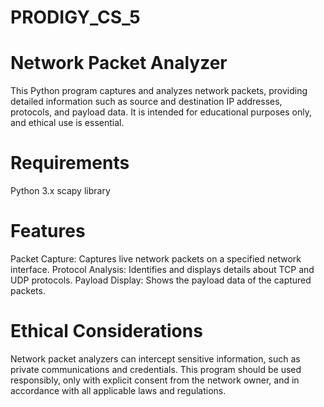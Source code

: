 # PRODIGY_CS_5

# Network Packet Analyzer
This Python program captures and analyzes network packets, providing detailed information such as source and destination IP addresses, protocols, and payload data. It is intended for educational purposes only, and ethical use is essential.

# Requirements
Python 3.x
scapy library

# Features
Packet Capture: Captures live network packets on a specified network interface.
Protocol Analysis: Identifies and displays details about TCP and UDP protocols.
Payload Display: Shows the payload data of the captured packets.

# Ethical Considerations
Network packet analyzers can intercept sensitive information, such as private communications and credentials. This program should be used responsibly, only with explicit consent from the network owner, and in accordance with all applicable laws and regulations.
